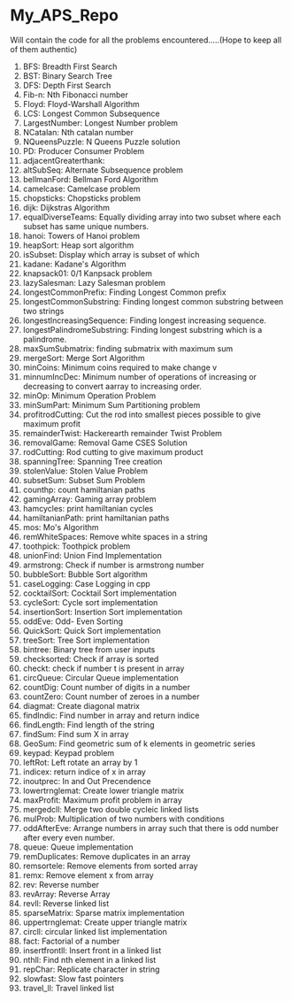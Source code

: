 # My_APS_Repo
Will contain the code for all the problems encountered.....(Hope to keep all of them authentic)

1. BFS: Breadth First Search
2. BST: Binary Search Tree
3. DFS: Depth First Search
4. Fib-n: Nth Fibonacci number
5. Floyd: Floyd-Warshall Algorithm
6. LCS: Longest Common Subsequence
7. LargestNumber: Longest Number problem
8. NCatalan: Nth catalan number
9. NQueensPuzzle: N Queens Puzzle solution
10. PD: Producer Consumer Problem
11. adjacentGreaterthank: 
12. altSubSeq: Alternate Subsequence problem
13. bellmanFord: Bellman Ford Algorithm
14. camelcase: Camelcase problem
15. chopsticks: Chopsticks problem
16. dijk: Dijkstras Algorithm
17. equalDiverseTeams: Equally dividing array into two subset where each subset has same unique numbers.
18. hanoi: Towers of Hanoi problem
19. heapSort: Heap sort algorithm
20. isSubset: Display which array is subset of which
21. kadane: Kadane's Algorithm
22. knapsack01: 0/1 Kanpsack problem
23. lazySalesman: Lazy Salesman problem
24. longestCommonPrefix: Finding Longest Common prefix
25. longestCommonSubstring: Finding longest common substring between two strings
26. longestIncreasingSequence: Finding longest increasing sequence.
27. longestPalindromeSubstring: Finding longest substring which is a palindrome.
28. maxSumSubmatrix: finding submatrix with maximum sum
29. mergeSort: Merge Sort Algorithm
30. minCoins: Minimum coins required to make change v
31. minnumIncDec: Minimum number of operations of increasing or decreasing to convert aarray to increasing order.
32. minOp: Minimum Operation Problem
33. minSumPart: Minimum Sum Partitioning problem
34. profitrodCutting: Cut the rod into smallest pieces possible to give maximum profit
35. remainderTwist: Hackerearth remainder Twist Problem
36. removalGame: Removal Game CSES Solution
37. rodCutting: Rod cutting to give maximum product
38. spanningTree: Spanning Tree creation
39. stolenValue: Stolen Value Problem
40. subsetSum: Subset Sum Problem
41. counthp: count hamiltanian paths
42. gamingArray: Gaming array problem
43. hamcycles: print hamiltanian cycles
44. hamiltanianPath: print hamiltanian paths
45. mos: Mo's Algorithm
46. remWhiteSpaces: Remove white spaces in a string
47. toothpick: Toothpick problem
48. unionFind: Union Find Implementation
49. armstrong: Check if number is armstrong number
50. bubbleSort: Bubble Sort algorithm
51. caseLogging: Case Logging in cpp
52. cocktailSort: Cocktail Sort implementation
53. cycleSort: Cycle sort implementation
54. insertionSort: Insertion Sort implementation
55. oddEve: Odd- Even Sorting
56. QuickSort: Quick Sort implementation
57. treeSort: Tree Sort implementation
58. bintree: Binary tree from user inputs
59. checksorted: Check if array is sorted
60. checkt: check if number t is present in array
61. circQueue: Circular Queue implementation
62. countDig: Count number of digits in a number
63. countZero: Count number of zeroes in a number
64. diagmat: Create diagonal matrix
65. findIndic: Find number in array and return indice
66. findLength: Find length of the string
67. findSum: Find sum X in array
68. GeoSum: Find geometric sum of k elements in geometric series
69. keypad: Keypad problem
70. leftRot: Left rotate an array by 1
71. indicex: return indice of x in array
72. inoutprec: In and Out Precendence
73. lowertrnglemat: Create lower triangle matrix
74. maxProfit: Maximum profit problem in array
75. mergedcll: Merge two double cycleic linked lists
76. mulProb: Multiplication of two numbers with conditions
77. oddAfterEve: Arrange numbers in array such that there is odd number after every even number.
78. queue: Queue implementation
79. remDuplicates: Remove duplicates in an array
80. remsortele: Remove elements from sorted array
81. remx: Remove element x from array
82. rev: Reverse number
83. revArray: Reverse Array
84. revll: Reverse linked list
85. sparseMatrix: Sparse matrix implementation
86. uppertrnglemat: Create upper triangle matrix
87. circll: circular linked list implementation
88. fact: Factorial of a number
89. insertfrontll: Insert front in a linked list
90. nthll: Find nth element in a linked list
91. repChar: Replicate character in string
92. slowfast: Slow fast pointers
93. travel_ll: Travel linked list


